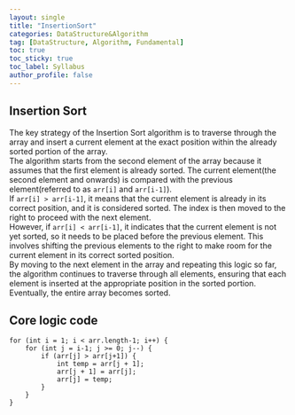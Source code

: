 ```yaml
---
layout: single
title: "InsertionSort"
categories: DataStructure&Algorithm
tag: [DataStructure, Algorithm, Fundamental]
toc: true
toc_sticky: true
toc_label: Syllabus
author_profile: false
---
```


## Insertion Sort

The key strategy of the Insertion Sort algorithm is to traverse through the array and insert a current element at the exact position within the already sorted portion of the array.<br>
The algorithm starts from the second element of the array because it assumes that the first element is already sorted. The current element(the second element and onwards) is compared with the previous element(referred to as `arr[i]` and `arr[i-1]`).
<br>
If `arr[i] > arr[i-1]`, it means that the current element is already in its correct position, and it is considered sorted. The index is then moved to the right to proceed with the next element.
<br>
However, if `arr[i] < arr[i-1]`, it indicates that the current element is not yet sorted, so it needs to be placed before the previous element. This involves shifting the previous elements to the right to make room for the current element in its correct sorted position.
<br>
By moving to the next element in the array and repeating this logic so far, the algorithm continues to traverse through all elements, ensuring that each element is inserted at the appropriate position in the sorted portion. Eventually, the entire array becomes sorted.

## Core logic code

```
for (int i = 1; i < arr.length-1; i++) {
    for (int j = i-1; j >= 0; j--) {
        if (arr[j] > arr[j+1]) {
            int temp = arr[j + 1];
            arr[j + 1] = arr[j];
            arr[j] = temp;
        }
    }
}
```